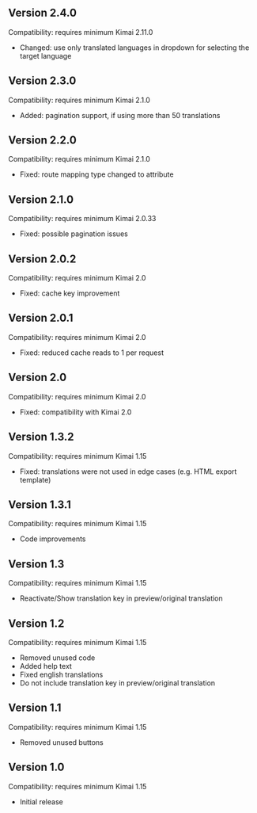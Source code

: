 ## Version 2.4.0

Compatibility: requires minimum Kimai 2.11.0

- Changed: use only translated languages in dropdown for selecting the target language

## Version 2.3.0

Compatibility: requires minimum Kimai 2.1.0

- Added: pagination support, if using more than 50 translations

## Version 2.2.0

Compatibility: requires minimum Kimai 2.1.0

- Fixed: route mapping type changed to attribute

## Version 2.1.0

Compatibility: requires minimum Kimai 2.0.33

- Fixed: possible pagination issues

## Version 2.0.2

Compatibility: requires minimum Kimai 2.0

- Fixed: cache key improvement

## Version 2.0.1

Compatibility: requires minimum Kimai 2.0

- Fixed: reduced cache reads to 1 per request

## Version 2.0

Compatibility: requires minimum Kimai 2.0

- Fixed: compatibility with Kimai 2.0

## Version 1.3.2

Compatibility: requires minimum Kimai 1.15

- Fixed: translations were not used in edge cases (e.g. HTML export template)

## Version 1.3.1

Compatibility: requires minimum Kimai 1.15

- Code improvements

## Version 1.3

Compatibility: requires minimum Kimai 1.15

- Reactivate/Show translation key in preview/original translation

## Version 1.2

Compatibility: requires minimum Kimai 1.15

- Removed unused code
- Added help text
- Fixed english translations
- Do not include translation key in preview/original translation

## Version 1.1

Compatibility: requires minimum Kimai 1.15

- Removed unused buttons

## Version 1.0

Compatibility: requires minimum Kimai 1.15

- Initial release

